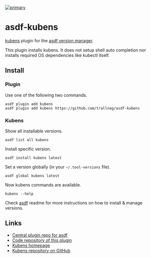 [![primary](https://github.com/trallnag/asdf-kubens/actions/workflows/primary.yaml/badge.svg)](https://github.com/trallnag/asdf-kubens/actions/workflows/primary.yaml)

# asdf-kubens

[kubens](https://github.com/ahmetb/kubectx/) plugin for the [asdf version manager](https://asdf-vm.com).

This plugin installs kubens. It does not setup shell auto completion nor
installs required OS dependencies like kubectl itself.

## Install

### Plugin

Use one of the following two commands.

    asdf plugin add kubens
    asdf plugin add kubens https://github.com/trallnag/asdf-kubens

### Kubens

Show all installable versions.

    asdf list all kubens

Install specific version.

    asdf install kubens latest

Set a version globally (in your `~/.tool-versions` file).

    asdf global kubens latest

Now kubens commands are available.

    kubens --help

Check [asdf](https://github.com/asdf-vm/asdf) readme for more instructions on
how to install & manage versions.

## Links

- [Central plugin repo for asdf](https://github.com/asdf-vm/asdf-plugins)
- [Code repository of this plugin](https://github.com/trallnag/asdf-kubens)
- [Kubens homepage](https://kubectx.dev)
- [Kubens repository on GitHub](https://github.com/ahmetb/kubectx)
